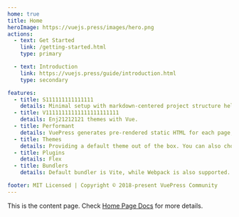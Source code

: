 ```yaml
---
home: true
title: Home
heroImage: https://vuejs.press/images/hero.png
actions:
  - text: Get Started
    link: /getting-started.html
    type: primary

  - text: Introduction
    link: https://vuejs.press/guide/introduction.html
    type: secondary

features:
  - title: S111111111111111
    details: Minimal setup with markdown-centered project structure helps you focus on writing.
  - title: V11111111111111111111111
    details: Enj21212121 themes with Vue.
  - title: Performant
    details: VuePress generates pre-rendered static HTML for each page, and runs as an SPA once 2121212d.
  - title: Themes
    details: Providing a default theme out of the box. You can also choose a community theme or create your own one.
  - title: Plugins
    details: Flex
  - title: Bundlers
    details: Default bundler is Vite, while Webpack is also supported. Choose the one you like!

footer: MIT Licensed | Copyright © 2018-present VuePress Community
---
```


This is the content  page. Check [Home Page Docs][default-theme-home] for more details.

[default-theme-home]: https://vuejs.press/reference/default-theme/frontmatter.html#home-page
